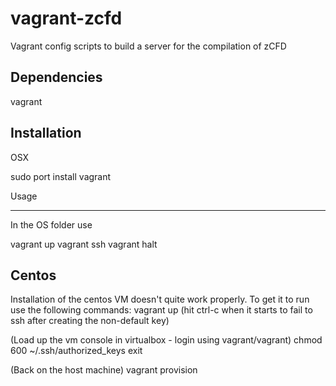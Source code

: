 vagrant-zcfd
============

Vagrant config scripts to build a server for the compilation of zCFD

Dependencies
------------

vagrant

Installation
------------

OSX

sudo port install vagrant

Usage
_____

In the OS folder use

vagrant up
vagrant ssh
vagrant halt

Centos
------

Installation of the centos VM doesn't quite work properly. To get it to run use
the following commands:
vagrant up (hit ctrl-c when it starts to fail to ssh after creating the
non-default key)

(Load up the vm console in virtualbox - login using vagrant/vagrant)
chmod 600 ~/.ssh/authorized_keys
exit

(Back on the host machine)
vagrant provision
